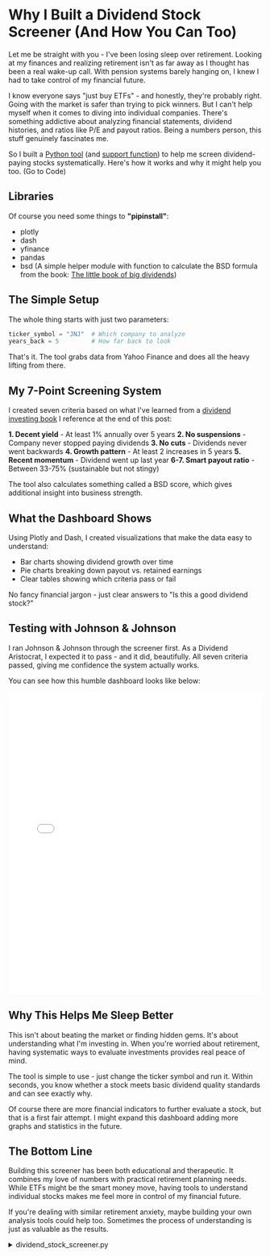 # Why I Built a Dividend Stock Screener (And How You Can Too)

Let me be straight with you - I've been losing sleep over retirement. Looking at my finances and realizing retirement isn't as far away as I thought has been a real wake-up call. With pension systems barely hanging on, I knew I had to take control of my financial future.

I know everyone says "just buy ETFs" - and honestly, they're probably right. Going with the market is safer than trying to pick winners. But I can't help myself when it comes to diving into individual companies. There's something addictive about analyzing financial statements, dividend histories, and ratios like P/E and payout ratios. Being a numbers person, this stuff genuinely fascinates me.

So I built a [Python tool](#main-script) (and [support function](#support-function)) to help me screen dividend-paying stocks systematically. Here's how it works and why it might help you too. (Go to Code)

## Libraries
Of course you need some things to **"pipinstall"**:

* plotly
* dash
* yfinance
* pandas
* bsd (A simple helper module with function to calculate the BSD formula from the book: [The little book of big dividends](https://www.thalia.de/shop/home/artikeldetails/A1008989339))

## The Simple Setup

The whole thing starts with just two parameters:

```python
ticker_symbol = "JNJ"  # Which company to analyze
years_back = 5         # How far back to look
```

That's it. The tool grabs data from Yahoo Finance and does all the heavy lifting from there.

## My 7-Point Screening System

I created seven criteria based on what I've learned from a [dividend investing book](https://www.thalia.de/shop/home/artikeldetails/A1038443853) I reference at the end of this post:

**1. Decent yield** - At least 1% annually over 5 years
**2. No suspensions** - Company never stopped paying dividends
**3. No cuts** - Dividends never went backwards
**4. Growth pattern** - At least 2 increases in 5 years
**5. Recent momentum** - Dividend went up last year
**6-7. Smart payout ratio** - Between 33-75% (sustainable but not stingy)

The tool also calculates something called a BSD score, which gives additional insight into business strength.

## What the Dashboard Shows

Using Plotly and Dash, I created visualizations that make the data easy to understand:
- Bar charts showing dividend growth over time
- Pie charts breaking down payout vs. retained earnings
- Clear tables showing which criteria pass or fail

No fancy financial jargon - just clear answers to "Is this a good dividend stock?"

## Testing with Johnson & Johnson

I ran Johnson & Johnson through the screener first. As a Dividend Aristocrat, I expected it to pass - and it did, beautifully. All seven criteria passed, giving me confidence the system actually works.

You can see how this humble dashboard looks like below: 

<iframe src="./../j&j.html" width="100%" height="600px" frameborder="0"></iframe>

## Why This Helps Me Sleep Better

This isn't about beating the market or finding hidden gems. It's about understanding what I'm investing in. When you're worried about retirement, having systematic ways to evaluate investments provides real peace of mind.

The tool is simple to use - just change the ticker symbol and run it. Within seconds, you know whether a stock meets basic dividend quality standards and can see exactly why.

Of course there are more financial indicators to further evaluate a stock, but that is a first fair attempt. I might expand this dashboard adding more graphs and statistics in the future.

## The Bottom Line

Building this screener has been both educational and therapeutic. It combines my love of numbers with practical retirement planning needs. While ETFs might be the smart money move, having tools to understand individual stocks makes me feel more in control of my financial future.

If you're dealing with similar retirement anxiety, maybe building your own analysis tools could help too. Sometimes the process of understanding is just as valuable as the results.


<a id="main-script"></a>
<details>
    <summary>dividend_stock_screener.py</summary>
```python title="dividend_stock_screener.py" linenums="1"
"""Python script to screen dividend paying stock based on multiple variables."""

import yfinance as yf
import pandas as pd
import plotly.graph_objs as go
from dash import Dash, html, dcc
from bsd import calculate_bsd_score

# --- Parameters ---
ticker_symbol = "PG"
years_back = 5
today = pd.Timestamp.today()

# --- Get dividend data ---
ticker = yf.Ticker(ticker_symbol)
company_name = ticker.info.get("longName", ticker_symbol)
dividends = ticker.dividends

# Fix timezone issue
dividends.index = dividends.index.tz_localize(None)

# --- Determine year boundaries ---
current_year_complete = today.month == 12
end_year = today.year if current_year_complete else today.year - 1
start_year = end_year - years_back + 1

# --- Filter only full calendar years ---
dividends = dividends[(dividends.index.year >= start_year) & (dividends.index.year <= end_year)]

# --- Group by year ---
div_per_year = dividends.groupby(dividends.index.year).sum()

# --- Calculate dividend growth over years ---
if len(div_per_year) >= 2:
    first_year = div_per_year.iloc[0]
    last_year = div_per_year.iloc[-1]
    growth_pct = ((last_year - first_year) / first_year) * 100
    growth_text = f"💰 {growth_pct:.1f}% dividend increase over the last {years_back} years"
else:
    growth_text = "Not enough data to calculate dividend growth"

# --- Create Dividend Bar Chart ---
div_fig = go.Figure([go.Bar(x=div_per_year.index.astype(str), y=div_per_year.values.flatten(), marker_color='lightskyblue')])
div_fig.update_layout(
    title=f'{ticker_symbol} Annual Dividends (Last {years_back} Complete Years)',
    xaxis_title='Year',
    yaxis_title='Total Dividends (USD)',
    template='plotly_white'
)

# --- Get payout ratio ---
info = ticker.info
payout_ratio = info.get("payoutRatio", 0.0)
retained_ratio = 1.0 - payout_ratio

# --- Create Pie Chart ---
pie_fig = go.Figure(data=[go.Pie(
    labels=["Dividends Paid", "Earnings Retained"],
    values=[payout_ratio, retained_ratio],
    hole=0.4,
    marker_colors=['#00C49F', '#FFBB28']
)])
pie_fig.update_layout(
    title=f"{ticker_symbol} Payout vs Retained Earnings",
    annotations=[dict(text='Payout', x=0.5, y=0.5, font_size=16, showarrow=False)],
    template='plotly_white'
)

# --- Criteria Evaluation ---
criteria_results = []

# Helper values
close_prices = ticker.history(period=f"{years_back}y")['Close']
last_price = close_prices[-1] if not close_prices.empty else None

div_sum_5y = dividends.sum()
cum_yield = (div_sum_5y / last_price) if last_price else 0.0
crit1 = cum_yield > 0.01
criteria_results.append((
    "Cumulative dividend yield past 5 years > 1% p.a.",
    crit1,
    f"Cumulative yield: {cum_yield*100:.2f}%"
))

# No dividend suspension
years_present = set(dividends.index.year)
expected_years = set(range(start_year, end_year + 1))
crit2 = expected_years.issubset(years_present)
criteria_results.append((
    "No dividend suspension in past 5 years",
    crit2,
    "All years present" if crit2 else f"Missing years: {', '.join(str(y) for y in sorted(expected_years - years_present))}"
))

# No dividend cuts
div_diff = div_per_year.diff().dropna()
crit3 = all(val >= 0 for val in div_diff)
criteria_results.append((
    "No dividend cuts in past 5 years",
    crit3,
    "No cuts" if crit3 else f"Cuts in: {', '.join(str(year) for year, val in div_diff.items() if val < 0)}"
))

# At least two increases
increases = sum(1 for val in div_diff if val > 0)
crit4 = increases >= 2
criteria_results.append((
    "At least 2 dividend increases in past 5 years",
    crit4,
    f"{increases} increases"
))

# Increase in last year
last_two = div_per_year.tail(2)
crit5 = len(last_two) == 2 and last_two.iloc[1] > last_two.iloc[0]
criteria_results.append((
    "Dividend increased last year",
    crit5,
    f"{last_two.index[0]}: {last_two.iloc[0]:.2f} → {last_two.iloc[1]:.2f}"
    if len(last_two) == 2 else "Not enough data"
))

# Smoothed payout ratio (dummy value)
smoothed_payout = payout_ratio
crit6 = smoothed_payout < 0.75
criteria_results.append((
    "Smoothed payout ratio last 3 years < 75%",
    crit6,
    f"Payout ratio: {smoothed_payout*100:.1f}%"
))

crit7 = smoothed_payout > 0.33
criteria_results.append((
    "Smoothed payout ratio last 3 years > 33%",
    crit7,
    f"Payout ratio: {smoothed_payout*100:.1f}%"
))

# --- BSD Dashboard Component ---
bsd_score, bsd_breakdown = calculate_bsd_score(ticker_symbol)

# --- Dash App Layout ---
app = Dash(__name__)

app.layout = html.Div(style={'fontFamily': 'Arial, sans-serif', 'backgroundColor': '#F9F9F9', 'padding': '20px'}, children=[
    html.H1(f"{ticker_symbol} ({company_name}) Dividend Dashboard", style={'textAlign': 'center', 'backgroundColor': 'white', 'padding': '10px'}),

    # Dividend bar chart
    dcc.Graph(figure=div_fig),

    # Pie chart
    dcc.Graph(figure=pie_fig),

    # Growth info
    html.Div([
        html.H2(growth_text, style={'textAlign': 'center', 'color': '#4CAF50', 'marginTop': '30px'})
    ]),

    # Screening criteria
    html.Div([
        html.H2("Dividend Stock Screening Criteria (Last 5 Full Years)", style={'textAlign': 'center'}),
        html.Table([
            html.Tr([
                html.Th("Criterion"),
                html.Th("Pass"),
                html.Th("Details")
            ])
        ] + [
            html.Tr([
                html.Td(desc),
                html.Td("✔️" if passed else "❌", style={'color': '#4CAF50' if passed else '#FF6B6B', 'fontWeight': 'bold', 'textAlign': 'center'}),
                html.Td(expl, style={'color': '#4CAF50' if passed else '#FF6B6B'})
            ]) for desc, passed, expl in criteria_results
        ], style={'width': '100%', 'marginTop': '20px', 'borderSpacing': '10px'})
    ]),
    
    html.Div([
    html.H2("BSD Score Analysis", style={'textAlign': 'center', 'marginTop': '40px'}),
    html.Table([
        html.Tr([html.Th("Metric"), html.Th("Points")])
    ] + [
        html.Tr([
            html.Td(text),
            html.Td(f"{points:.1f}", style={'textAlign': 'right'})
        ]) for text, points in bsd_breakdown
    ] + [
        html.Tr([
            html.Td("Total BSD Score", style={'fontWeight': 'bold'}),
            html.Td(f"{bsd_score:.1f}", style={'fontWeight': 'bold', 'textAlign': 'right'})
        ])
    ], style={'width': '100%', 'marginTop': '20px', 'borderSpacing': '10px'})
    ]) 
])

# --- Run App ---
if __name__ == '__main__':
    app.run(debug=True)
```
</details>

<a id="support-function"></a>
<details>
    <summary>Helper Function BSD Calculation</summary>
```python title="bsd.py" linenums="1"
import yfinance as yf
import pandas as pd

# --- BSD Score Function ---
def calculate_bsd_score(ticker_symbol):
    ticker = yf.Ticker(ticker_symbol)
    info = ticker.info
    hist = ticker.history(period="5y")

    # Get dividends and calculate yearly totals
    dividends = ticker.dividends
    dividends.index = dividends.index.tz_localize(None)
    today = pd.Timestamp.today()
    end_year = today.year - 1 if today.month < 12 else today.year
    start_year = end_year - 4
    dividends = dividends[(dividends.index.year >= start_year) & (dividends.index.year <= end_year)]
    div_per_year = dividends.groupby(dividends.index.year).sum()

    score_details = []
    total_score = 0

    def score(metric_name, value, threshold_good, threshold_bad, weight, higher_better=True):
        if value is None or pd.isna(value):
            explanation = f"{metric_name}: N/A"
            return 0, explanation
        if higher_better:
            if value >= threshold_good:
                pts = weight
                explanation = f"{metric_name}: {value:.2f} ≥ {threshold_good} (full {weight} pts)"
            elif value <= threshold_bad:
                pts = 0
                explanation = f"{metric_name}: {value:.2f} ≤ {threshold_bad} (0 pts)"
            else:
                pts = ((value - threshold_bad) / (threshold_good - threshold_bad)) * weight
                explanation = f"{metric_name}: {value:.2f} (partial score: {pts:.2f})"
        else:
            if value <= threshold_good:
                pts = weight
                explanation = f"{metric_name}: {value:.2f} ≤ {threshold_good} (full {weight} pts)"
            elif value >= threshold_bad:
                pts = 0
                explanation = f"{metric_name}: {value:.2f} ≥ {threshold_bad} (0 pts)"
            else:
                pts = ((threshold_bad - value) / (threshold_bad - threshold_good)) * weight
                explanation = f"{metric_name}: {value:.2f} (partial score: {pts:.2f})"
        return pts, explanation

    # 1. Payout Ratio (30%)
    payout_ratio = info.get("payoutRatio", None)
    pts, expl = score("Payout Ratio", payout_ratio, 0.6, 1.0, 30, higher_better=False)
    total_score += pts
    score_details.append((expl, pts))

    # 2. Interest Coverage Proxy (10%) using EBITDA / Total Debt
    interest_coverage = None
    try:
        ebitda = info.get("ebitda", None)
        total_debt = info.get("totalDebt", None)
        if ebitda is not None and total_debt and total_debt != 0:
            interest_coverage = ebitda / total_debt
    except:
        pass
    pts, expl = score("Interest Coverage Proxy (EBITDA / Total Debt)", interest_coverage, 5, 1, 10)
    total_score += pts
    score_details.append((expl, pts))

    # 3. Cash Flow to Net Income (5%)
    cf_to_ni = None
    try:
        ocf = info.get("operatingCashflow", None)
        net_income = info.get("netIncomeToCommon", None)
        if ocf and net_income:
            cf_to_ni = ocf / net_income
    except:
        pass
    pts, expl = score("Cash Flow to Net Income", cf_to_ni, 1.1, 0.8, 5)
    total_score += pts
    score_details.append((expl, pts))

    # 4. Dividend Yield (5%)
    dividend_yield = info.get("dividendYield", None)
    pts, expl = score("Dividend Yield", dividend_yield, 0.03, 0.01, 5)
    total_score += pts
    score_details.append((expl, pts))

    # 5. Relative Strength (12-month) (10%)
    rel_strength = info.get("52WeekChange", None)
    pts, expl = score("Relative Strength (12mo)", rel_strength, 0.10, -0.10, 10)
    total_score += pts
    score_details.append((expl, pts))

    # 6. Book Value Growth (10%)
    bvps = info.get("bookValue", None)
    prev_bvps = bvps * 0.9 if bvps else None
    book_growth = ((bvps - prev_bvps) / prev_bvps) if bvps and prev_bvps else None
    pts, expl = score("Book Value Growth (proxy)", book_growth, 0.08, 0.01, 10)
    total_score += pts
    score_details.append((expl, pts))

    # 7. Long-term earnings growth (10%)
    earnings_growth = info.get("earningsGrowth", None)
    pts, expl = score("Earnings Growth (LT)", earnings_growth, 0.10, 0.02, 10)
    total_score += pts
    score_details.append((expl, pts))

    # 8. 3-year Cash Flow Growth (5%)
    cash_growth = earnings_growth * 0.9 if earnings_growth else None
    pts, expl = score("Cash Flow Growth (proxy)", cash_growth, 0.08, 0.01, 5)
    total_score += pts
    score_details.append((expl, pts))

    # 9. 3-year Dividend Growth (10%)
    div_growth = None
    try:
        if len(div_per_year) >= 4:
            div_growth = (div_per_year.iloc[-1] - div_per_year.iloc[-4]) / div_per_year.iloc[-4]
    except:
        pass
    pts, expl = score("Dividend Growth (3y)", div_growth, 0.20, 0.00, 10)
    total_score += pts
    score_details.append((expl, pts))

    # 10. 3-year Earnings Growth (5%)
    pts, expl = score("Earnings Growth (3y)", earnings_growth, 0.10, 0.02, 5)
    total_score += pts
    score_details.append((expl, pts))

    return round(total_score, 1), score_details
```
</details>


